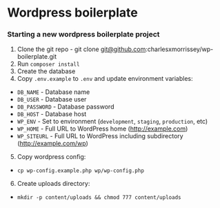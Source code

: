 # Wordpress boilerplate

### Starting a new wordpress boilerplate project

1. Clone the git repo - git clone git@github.com:charlesxmorrissey/wp-boilerplate.git
2. Run `composer install`
3. Create the database
4. Copy `.env.example` to `.env` and update environment variables:
  * `DB_NAME` - Database name
  * `DB_USER` - Database user
  * `DB_PASSWORD` - Database password
  * `DB_HOST` - Database host
  * `WP_ENV` - Set to environment (`development`, `staging`, `production`, etc)
  * `WP_HOME` - Full URL to WordPress home (http://example.com)
  * `WP_SITEURL` - Full URL to WordPress including subdirectory (http://example.com/wp)
5. Copy wordpress config:
  * `cp wp-config.example.php wp/wp-config.php`
6. Create uploads directory:
  * `mkdir -p content/uploads && chmod 777 content/uploads`
